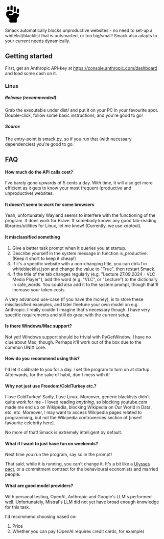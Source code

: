 ![Project Logo](icon.png)

Smack automatically blocks unproductive websites - no need to set-up a whitelist/blacklist that is outsmarted, or too big/small! Smack also adapts
to your current needs dynamically.

## Getting started

First, get an Anthropic API-key at https://console.anthropic.com/dashboard and load some cash on it.

### Linux

##### Release (recommended)

Grab the executable under dist/ and put it on your PC in your favourite spot. Double-click, follow some basic instructions, and you're good to go!

##### Source

The entry-point is smack.py, so if you run that (with necessary dependencies) you're good to go.

## FAQ

#### How much do the API calls cost?

I've barely gone upwards of 5 cents a day. With time, it will also get more efficient as it gets to know your most frequent (productive and unproductive) websites.

#### It doesn't seem to work for some browsers

Yeah, unfortunately Wayland seems to interfere with the functioning of the program. It does work for Brave. If somebody knows any good tab-reading libraries/utilities for Linux, let me know! (Currently, we use xdotool).

#### It misclassified something

1. Give a better task prompt when it queries you at startup.
2. Describe yourself in the system message in function is_productive. (Keep it short to keep it cheap!)
3. If it's a specific website with a non-changing title, you can ctrl+f in whiteblacklist.json and change the value to "True", then restart Smack.
4. If the title of the tab changes regularly (e.g. "Lecture 27.09.2024 - VLC Media Player"), add the word (e.g. "VLC", or "Lecture") to the dictionary in safe_words. You could also add it to the system prompt, though that'll increase your token costs.

A very advanced use-case (if you have the money), is to store these misclassified examples, and later finetune your own model on e.g. Anthropic. I really couldn't imagine that's necessary though. I have very specific requirements and still do great with the current setup.

#### Is there Windows/Mac support?

Not yet! Windows support should be trivial with PyGetWindow. I have no clue about Mac, though. Perhaps it'll work out of the box due to the common UNIX core.

#### How do you recommend using this?

I'd let it calibrate to you for a day. I set the program to turn on at startup. Afterwards, for the sake of habit, don't mess with it!

#### Why not just use Freedom/ColdTurkey etc.?

I love ColdTurkey! Sadly, I use Linux. Moreover, generic blacklists didn't quite work for me - I loved reading _anything_, so blocking youtube.com made me end up on Wikipedia, blocking Wikipedia on Our World in Data, etc. etc. Moreover, I may want to access Wikipedia pages related to programming, but not the Wikipedia controversies section of [insert favourite celebrity here].

No more of that! Smack is extremely intelligent by default.

#### What if I want to just have fun on weekends?

Next time you run the program, say so in the prompt!

That said, while it is running, you can't change it. It's a bit like a [Ulysses pact](https://en.wikipedia.org/wiki/Ulysses_pact), or a commitment contract for the behavioural economists and married people.

#### What are good model providers?

With personal testing, OpenAI, Anthropic and Google's LLM's performed well. Unfortunately, Mistral's LLM did not yet have broad enough knowledge for this task.

I'd recommend choosing based on:

1. Price
2. Whether you can pay (OpenAI requires credit cards, for example)
